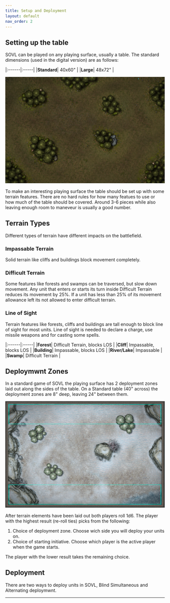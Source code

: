 ```yaml
---
title: Setup and Deployment
layout: default
nav_order: 2
---
```

## Setting up the table
SOVL can be played on any playing surface, usually a table. The standard dimensions (used in the digital version) are as follows:

|:------|:-----|
|**Standard**| 40x60" |
|**Large**| 48x72" |

<img style="float: center;" src="../assets/images/harrowingWoods.png" width="600">


To make an interesting playing surface the table should be set up with some terrain features. There are no hard rules for how many featues to use or how much of the table should be covered. Around 3-6 pieces while also leaving enough room to maneveur is usually a good number.

## Terrain Types

Different types of terrain have different impacts on the battlefield.

### Impassable Terrain
Solid terrain like cliffs and buildings block movement completely.

### Difficult Terrain
 Some features like forests and swamps can be traversed, but slow down movement. Any unit that enters or starts its turn inside Difficult Terrain reduces its movement by 25%. If a unit has less than 25% of its movement allowance left its not allowed to enter difficult terrain.

### Line of Sight

 Terrain features like forests, cliffs and buildings are tall enough to block line of sight for most units. Line of sight is needed to declare a charge, use missile weapons and for casting some spells.

|:------|:-----|
|**Forest**| Difficult Terrain, blocks LOS |
|**Cliff**| Impassable, blocks LOS  |
|**Building**| Impassable, blocks LOS  |
|**River/Lake**| Impassable |
|**Swamp**| Difficult Terrain |

## Deploymwnt Zones

In a standard game of SOVL the playing surface has 2 deployment zones laid out along the sides of the table. On a Standard table (40" across) the deployment zones are 8" deep, leaving 24" between them. 

<img style="float: center;" src="../assets/images/deploymentZones.png" width="600">

After terrain elements have been laid out both players roll 1d6. The player with the highest result (re-roll ties) picks from the following:

1. Choice of deployment zone. Choose wich side you will deploy your units on.
2. Choice of starting initiative. Choose which player is the active player when the game starts.

The player with the lower result takes the remaining choice.

## Deployment

There are two ways to deploy units in SOVL, Blind Simultaneous and Alternating deploymwnt. 



----